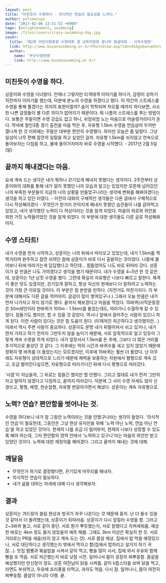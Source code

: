 ```yaml
---
layout: post
title: "미친듯이 수영하다 - 의식적인 연습의 필요성을 느끼다."
author: pulsewings
date: "2017-02-06 13:51:52 +0900"
tags: [enlightenment, swimming]
image: /files/covers/crazy-swimming-day.jpg
cover:
  title: '제2회 어린이왕중왕 수영대회 겸 교육지원청 꿈나무 발굴대회 - 사직수영장'
  link: http://www.busanswimming.or.kr/PhotoView.asp?idx=91&gubun=photo&page=9
  author:
    name: '부산수영연맹'
    link: http://www.busanswimming.or.kr/
---
```


## 미친듯이 수영을 하다.
상훈이와 수영을 다녀왔다. 언제나 그렇지만 티격태격 이야기를 하다가, 감정이 상하기 직전까지 이야기를 했는데, 덕분에 분노의 수영을 하겠다고 했다. 이 약간의 스트레스를 수영을 통해 풀겠다는 의지의 표현이랄까? 숨이 헉헉되며 차오를 때까지 하다보면, 사소한 나쁜 감정들이 별 다른 의미가 없어지기 때문이다. 뭐 나름의 스트레스를 푸는 방법이다. 보통은 주말이면 수영 강습도 없고 하니, 쉬엄쉬엄 노는 마음으로 어슬렁거리다가 온다. 작녁에 철인3종 경기 출전을 마음 먹은 후, 자유형 1.5km 수영을 연습삼아 두어번 열나게 한 것 이외에는 주말은 대부분 편안히 수영했다. 하지만 오늘은 좀 달랐다. 그냥 일상이 너무 편해 잠깐의 일탈을 하고 싶었던 걸까. 자유형 1.5km를 쉬지않고 연속으로 돌아보자는 다짐을 하고, 물에 들어가자마자 바로 수영을 시작했다. - 2017년 2월 5일 (일)

## 끝까지 해내겠다는 마음.
요새 계속 드는 생각은 내가 뭐하나 끈기있게 해내지 못했다는 생각이다. 2주전부터 상훈이와의 대화를 통해 내가 알지 못했던 나의 모습과 알고는 있었지만 모른채 넘어갔던 나의 부족한 부분들이 지금의 나의 상황을 만들었구나라는 생각에 변화를 해봐야겠다는 생각을 하고 있던 터였다. - 이전의 대화의 구체적인 생각들은 다른 글에서 구체적으로 다시 작성해야겠다 - 무엇인가 한가지 끈덕지게 해내지 못했던 습관들이 나를 갉아먹고 있었고, 내가 생각했던 노력이 다 허상이라는 것을 알게 되었다. 마음의 위로와 위안을 위한 거짓 노력들이었던 것을 알게 되었다. 이 부분에 대한 생각들도 다른 글로 작성해봐야지.

## 수영 스타트!
내가 수영을 먼저 시작하고, 상훈이는 나의 뒤에서 따라오고 있었는데, 내가 1.5km를 헥헥거리며 완주하고 잠깐 쉬려던 참에 상훈이가 바로 다시 출발하는 것이었다. 나중에 물어보니 뒤에 따라가는게 답답했다고 하던데... 힘들었어도 나도 바로 뒤따라 갔다. 상훈이가 갈 만큼은 나도 가야겠다고 생각을 했기 때문이다. 내가 수영을 4~5년 한 것 같은데, 상훈이는 1년 남짓 수영을 했다. 그런데 확실히 자유형은 나보다 빠르고 잘한다. 체격이 좋은 탓도 있겠지만, 끈기있게 잘하고, 항상 자신의 현재보다 더 잘하려고 노력하는 것이 가장 큰 이유일 것이다. 이 부분은 참 본받을 만하다. (자전거도 마찬가지다. 이 부분에 대해서도 다른 글을 적어야지. 글감이 많이 쌓여있구나.) 그래서 오늘 만큼은 내가 먼저 나가자고 하지 않기로 했다. 끝까지 해보겠다고 마음을 먹었다. 15바퀴(사직운동장은 50m레인이라 한바퀴가 100m - 1.5km)를 돌았는데도, 따라가니 수월하게 갈 수 있었다. 힘들기도 했지만, 할 수 있을 것 같았다. 역시나 앞에서 끌어주는 사람이 있으니 하게 된다. 이런 사람이 있다는 것은 참 도움이 된다. (이제까진 피곤하다고 생각했지만...) 이래서 역시 주변 사람이 중요하다. 상훈이도 분명 내가 뒤떨어져서 쉬고 있거나, 내가 먼저 가자고 하기 전까지 그만두지 않을 놈이기 때문에, 서로 암묵적으로 알고 있듯이 그렇게 계속 수영을 하게 되었다. 내가 앞장서서 1.5km를 돈 후에, 그보다 더 많은 거리를 추가적으로 돌았던 것 같다. 그 이후에는 딱히 시간과 바퀴수를 세고 있지 않았기 때문에 정확히 몇 바퀴를 더 돌았는지는 모르겠지만, 이후에 15바퀴는 훨씬 더 돌았다. 난 아무래도 자유형이 상대적으로 느리기 때문에 체력을 보충하는 차원에서 평형으로 계속 갔고, 조금 벌어진다싶으면, 자유형으로 따라가다간 뒤에 다시 평형으로 따라갔다.

 '사점'이 지났을까, 그 뒤로는 힘들긴 했지만 할 만했다. 그리고 절대로 내가 먼저 그만하자고 말하지 않겠다고 다짐하고, 끝까지 따라갔다. 덕분에 그 사이 수영 자세도 많이 신경쓰고, 평형, 배영, 한손접형, 자유형 번갈아가면서 해냈다. 상훈이는 계속 자유형으로.

## 노력? 연습? 편안함을 벗어나는 것.
 수영을 하다보니 내가 참 그동안 노력이라는 것을 안했구나라는 생각이 들었다. '의식적인 연습'이 필요한데, 그동안은 그냥 현상 유지만을 위해 '노력 아닌 노력, 연습 아닌 연습'을 하고 있었던 것이다. 현재의 나를 조금 더 밀어부처, 현재의 나보다 성장할 수 있도록 해야 하는데, 그저 편안함의 영역 안에서 '노력하고 있구나'라는 마음의 위안만 받고 있었던 것이다. 노력에 대한 재정의를 해야겠다. 그리고 끝까지 해내는 것에 대해.

## 깨달음
- 무엇인가 하기로 결정했다면, 끈기있게 마무리를 해내자.
- 의식적인 연습이 필요하다.
- 내가 삶을 대하는 자세에 대해 다시 생각해보자.

## 결과
상훈이는 겨드랑이 쓸림 현상과 방귀가 자꾸 나온다는 것 때문에 중지. 난 더 돌수 있을 것 같아서 더 돌려했는데, 상훈이가 뒤따라옴. 상훈이가 다시 앞질러 수영을 함. 그러고 2~3바퀴 돌고, 서로 같이 중단. 서로 뭔가 뿌듯했는지, 서로 잘했다고 치켜세워줌. 예상한 바로는 4km 정도 돌지 않았을까 예측 해봄. 그래도 3km 이상은 확실히 한 듯. 서로 거리로는 PR을 세움(쉬지 않고 계속 도는 것). 서로 몸살 예상. 집에서 밥 먹을 예정있으나, 서로 대단하다고 생각했는지 밖에서 먹자고 함(집에서 밥차리고 설거지 하기 귀찮...). 맛집 짬뽕과 볶음밥을 시켜서 같이 먹고, 빵을 많이 사서, 집에 와서 우유와 함께 빵을 또 먹음. 서로 피곤했는지 바로 낮잠 시전. 일어나서 몸이 굉장히 찌뿌둥함. 몸살을 예상했지만 만신창이 정도. 상훈 여친님이 닭을 시켜줌. 같이 k팝스타를 보며 닭을 먹고, 라면도 부숴먹고, 우유에 죠리퐁을 타먹고, 과자도 먹음. 다시 잠. 일어나니, 몸이 여전히 찌뿌둥함. 몸살이 아니라 다행. 끝.
